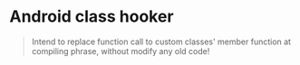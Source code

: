 # Android class hooker

> Intend to replace function call to custom classes' member function at compiling phrase, without modify any old code!
